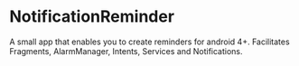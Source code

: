 NotificationReminder
====================

A small app that enables you to create reminders for android 4+. Facilitates Fragments, AlarmManager, Intents, Services and Notifications.